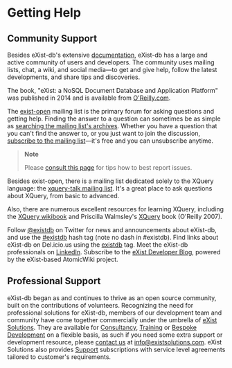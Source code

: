# Getting Help

## Community Support

Besides eXist-db's extensive [documentation](/exist/apps/doc), eXist-db has a large and active community of users and developers. The community uses mailing lists, chat, a wiki, and social media—to get and give help, follow the latest developments, and share tips and discoveries.

The book, "eXist: a NoSQL Document Database and Application Platform" was published in 2014 and is available from [O'Reilly.com](http://shop.oreilly.com/product/0636920026525.do).

The [exist-open](https://lists.sourceforge.net/lists/listinfo/exist-open) mailing list is the primary forum for asking questions and getting help. Finding the answer to a question can sometimes be as simple as [searching the mailing list's archives](http://exist-open.markmail.org/search/?q=). Whether you have a question that you can't find the answer to, or you just want to join the discussion, [subscribe to the mailing list](https://lists.sourceforge.net/lists/listinfo/exist-open)—it's free and you can unsubscribe anytime.

> **Note**
>
> Please [consult this page](getting-help-how-to-report.md) for tips how to best report issues.

Besides exist-open, there is a mailing list dedicated solely to the XQuery language: the [xquery-talk mailing list](http://x-query.com/mailman/listinfo/talk). It's a great place to ask questions about XQuery, from basic to advanced.

Also, there are numerous excellent resources for learning XQuery, including the [XQuery wikibook](http://en.wikibooks.org/wiki/XQuery) and Priscilla Walmsley's [XQuery](http://shop.oreilly.com/product/9780596006341.do) book (O'Reilly 2007).

Follow [@existdb](https://twitter.com/#!/existdb) on Twitter for news and announcements about eXist-db, and use the [\#existdb](https://twitter.com/#!/search?q=%23existdb) hash tag (note no dash in \#existdb). Find links about eXist-db on Del.icio.us using the [existdb](http://www.delicious.com/tag/existdb) tag. Meet the eXist-db professionals on [LinkedIn](http://www.linkedin.com/groups?mostPopular=&gid=35624). Subscribe to the [eXist Developer Blog](http://atomic.exist-db.org/blogs/eXist/), powered by the eXist-based AtomicWiki project.

## Professional Support

eXist-db began as and continues to thrive as an open source community, built on the contributions of volunteers. Recognizing the need for professional solutions for eXist-db, members of our development team and community have come together commercially under the umbrella of [eXist Solutions](http://www.existsolutions.com). They are available for [Consultancy](http://www.existsolutions.com/consultancy.xml), [Training](http://exist-db.org/exist/apps/homepage/training.html) or [Bespoke Development](http://www.existsolutions.com/consultancy.xml) on a flexible basis, as such if you need some extra support or development resource, please [contact us](http://www.existsolutions.com/contact.xml) at <info@existsolutions.com>. eXist Solutions also provides [Support](http://exist-db.org/exist/apps/homepage/index.html#subscriptions) subscriptions with service level agreements tailored to customer's requirements.
